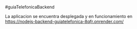 #guiaTelefonicaBackend

La aplicacion se encuentra desplegada y en funcionamiento en https://nodejs-backend-guiatelefonica-8qfr.onrender.com/